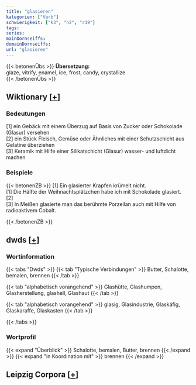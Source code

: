 ```yaml
---
title: "glasieren"
kategorien: ["Verb"]
schwierigkeit: ["k3", "h2", "r19"]
tags:
series:
mainDornseiffs:
domainDornseiffs:
url: "glasieren"
---
```


{{< betonenÜbs >}}
**Übersetzung:**  
glaze, vitrify, enamel, ice, frost, candy, crystallize  
{{< /betonenÜbs >}}

## Wiktionary [[+](https://de.wiktionary.org/wiki/glasieren)]

### Bedeutungen
[1] ein Gebäck mit einem Überzug auf Basis von Zucker oder Schokolade (Glasur) versehen  
[2] ein Stück Fleisch, Gemüse oder Ähnliches mit einer Schutzschicht aus Gelatine überziehen  
[3] Keramik mit Hilfe einer Silikatschicht (Glasur) wasser- und luftdicht machen  

### Beispiele
{{< betonenZB >}}
[1] Ein glasierter Krapfen krümelt nicht.  
[1] Die Hälfte der Weihnachtsplätzchen habe ich mit Schokolade glasiert.  
[2]  
[3] In Meißen glasierte man das berühmte Porzellan auch mit Hilfe von radioaktivem Cobalt.  

{{< /betonenZB >}}


## dwds [[+](https://www.dwds.de/wb/glasieren)]

### Wortinformation
{{< tabs "Dwds" >}}
{{< tab "Typische Verbindungen" >}}
Butter, Schalotte, bemalen, brennen
{{< /tab >}}

{{< tab "alphabetisch vorangehend" >}}
Glashütte, Glashumpen, Glasherstellung, glashell, Glashaut
{{< /tab >}}

{{< tab "alphabetisch vorangehend" >}}
glasig, Glasindustrie, Glaskäfig, Glaskaraffe, Glaskasten
{{< /tab >}}

{{< /tabs >}}

### Wortprofil
{{< expand "Überblick" >}} Schalotte, bemalen, Butter, brennen {{< /expand >}}
{{< expand "in Koordination mit" >}} brennen {{< /expand >}}

## Leipzig Corpora [[+](https://corpora.uni-leipzig.de/en/res?word=glasieren&corpusId=deu_newscrawl-public_2018)]

